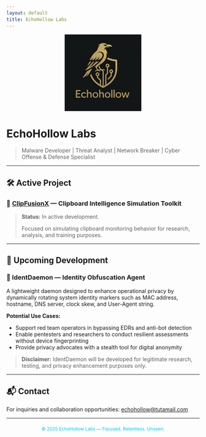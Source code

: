 ```yaml
---
layout: default
title: EchoHollow Labs
---
```


<div align="center">
  <img src="assets/images/logo.png" alt="EchoHollow Labs Logo" width="200">
</div>

# EchoHollow Labs

> Malware Developer | Threat Analyst | Network Breaker | Cyber Offense & Defense Specialist

---

## 🛠️ Active Project

### 🔗 [ClipFusionX](https://github.com/echohollow/ClipFusionX) — Clipboard Intelligence Simulation Toolkit  

> **Status:** In active development.  
> 
> Focused on simulating clipboard monitoring behavior for research, analysis, and training purposes.

---

## 🚀 Upcoming Development

### 🪪 IdentDaemon — Identity Obfuscation Agent

A lightweight daemon designed to enhance operational privacy by dynamically rotating system identity markers such as MAC address, hostname, DNS server, clock skew, and User-Agent string.

**Potential Use Cases:**
- Support red team operators in bypassing EDRs and anti-bot detection
- Enable pentesters and researchers to conduct resilient assessments without device fingerprinting
- Provide privacy advocates with a stealth tool for digital anonymity

> **Disclaimer:** IdentDaemon will be developed for legitimate research, testing, and privacy enhancement purposes only.

---

## 📬 Contact

For inquiries and collaboration opportunities: [echohollow@tutamail.com](mailto:echohollow@tutamail.com)

---

<div align="center"><sub><span style="color:#00c8ff;">© 2025 EchoHollow Labs — Focused. Relentless. Unseen.</span></sub></div>
